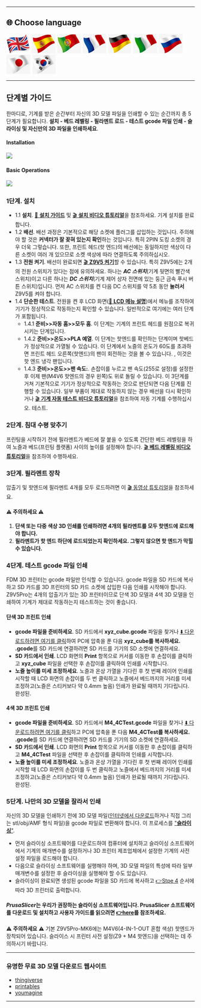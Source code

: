 [LCD_MENU]: https://github.com/ZONESTAR3D/Z9/tree/main/Z9V5/Z9V5-MK6/LCDMENU_Description.md
[PRUSA_SLICER]: https://github.com/ZONESTAR3D/Slicing-Guide/tree/master/PrusaSlicer
[VIDEO_POWERON]: https://github.com/ZONESTAR3D/Z9/assets/29502731/02fa8e57-a292-4aa5-bb7b-eaa703e3fc1b
[VIDEO_BEDLEVEL]: https://youtu.be/jNf98S0u2VQ
[VIDEO_LOADFILAMENT]: https://youtu.be/1rr4dXRxKc4

----
## <a id="choose-language">:globe_with_meridians: Choose language </a>
[![](../lanpic/EN.png)](./step_by_step.md)
[![](../lanpic/ES.png)](./step_by_step-es.md)
[![](../lanpic/PT.png)](./step_by_step-pt.md)
[![](../lanpic/FR.png)](./step_by_step-fr.md)
[![](../lanpic/DE.png)](./step_by_step-de.md)
[![](../lanpic/IT.png)](./step_by_step-it.md)
[![](../lanpic/RU.png)](./step_by_step-ru.md)
[![](../lanpic/JP.png)](./step_by_step-jp.md)
[![](../lanpic/KR.png)](./step_by_step-kr.md)

----
## 단계별 가이드
한마디로, 기계를 받은 순간부터 자신의 3D 모델 파일을 인쇄할 수 있는 순간까지 총 5단계가 필요합니다. **설치 - 베드 레벨링 - 필라멘트 로드 - 테스트 gcode 파일 인쇄 - 슬라이싱 및 자신만의 3D 파일을 인쇄하세요**.
#### Installation
[![](https://img.youtube.com/vi/pdr8nLl3T3w/0.jpg)](https://www.youtube.com/watch?v=pdr8nLl3T3w)
#### Basic Operations
[![](https://img.youtube.com/vi/GrCOZ4ADHeA/0.jpg)](https://www.youtube.com/watch?v=GrCOZ4ADHeA)

### <a id ="a1">1단계. 설치</a>
- 1.1 **설치**. [:book: **설치 가이드**](./1.Installation/Installation.md) 및 [:clapper: **설치 비디오 튜토리얼**](https://youtu.be/pdr8nLl3T3w)을 참조하세요. 기계 설치를 완료합니다.
- 1.2 **배선**. 배선 과정은 기본적으로 해당 소켓에 플러그를 삽입하는 것입니다. 주의해야 할 것은 **커넥터가 잘 꽂혀 있는지 확인**하는 것입니다. 특히 2PIN 도킹 소켓의 경우 더욱 그렇습니다. 또한, 프린트 헤드(핫 엔드)의 배선에는 동일하지만 색상이 다른 소켓이 여러 개 있으므로 소켓 색상에 따라 연결하도록 주의하십시오.
- 1.3 **전원 켜기**. 배선이 완료되면 [:clapper: **Z9V5 켜기**][VIDEO_POWERON]할 수 있습니다. 특히 Z9V5에는 2개의 전원 스위치가 있다는 점에 유의하세요. 하나는 ***AC 스위치***(기계 뒷면의 빨간색 스위치)이고 다른 하나는 ***DC 스위치***(기계 제어 상자 전면에 있는 둥근 금속 푸시 버튼 스위치)입니다. 먼저 AC 스위치를 켠 다음 DC 스위치를 약 5초 동안 **눌러서** Z9V5를 켜야 합니다.
- 1.4 **단순한 테스트**. 전원을 켠 후 LCD 화면([:book: **LCD 메뉴 설명**](./2.Operation/LCDMENU_Description.md))에서 메뉴를 조작하여 기기가 정상적으로 작동하는지 확인할 수 있습니다. 일반적으로 여기에는 여러 단계가 포함됩니다.
   - 1.4.1 **준비>>자동 홈>>모두 홈**. 이 단계는 기계의 프린트 헤드를 원점으로 복귀시키는 단계입니다.
   - 1.4.2 **준비>>온도>>PLA 예열**. 이 단계는 핫엔드를 확인하는 단계이며 핫베드가 정상적으로 가열될 수 있습니다. 이 단계에서 노즐의 온도가 60도를 초과하면 프린트 헤드 오른쪽(핫엔드)의 팬이 회전하는 것을 볼 수 있습니다. , 이것은 핫 엔드 냉각 팬입니다.
   - 1.4.3 **준비>>온도>>팬 속도:**. 손잡이를 누르고 팬 속도(255로 설정)를 설정한 후 이제 팬(M4V6 핫엔드의 경우 왼쪽)도 위로 돌릴 수 있습니다.
   이 3단계를 거쳐 기본적으로 기기가 정상적으로 작동하는 것으로 판단되면 다음 단계를 진행할 수 있습니다. 일부 부품이 제대로 작동하지 않는 경우 배선을 다시 확인하거나 [:clapper: **기계 자동 테스트 비디오 튜토리얼**](https://youtu.be/Mf92BlmKA0A)을 참조하여 자동 기계를 수행하십시오. 테스트.

### <a id ="a2">2단계. 침대 수평 맞추기</a>
프린팅을 시작하기 전에 필라멘트가 베드에 잘 붙을 수 있도록 간단한 베드 레벨링을 하여 노즐과 베드(프린팅 플랫폼) 사이의 높이를 설정해야 합니다. [:clapper: **베드 레벨링 비디오 튜토리얼**][VIDEO_BEDLEVEL]을 참조하여 수행하세요.

### <a id ="a3">3단계. 필라멘트 장착</a>
압출기 및 핫엔드에 필라멘트 4개를 모두 로드하려면 이 [:clapper: 동영상 튜토리얼][VIDEO_LOADFILAMENT]을 참조하세요.
#### :warning: 주의하세요 :warning:
1. **단색 또는 다중 색상 3D 인쇄를 인쇄하려면 4개의 필라멘트를 모두 핫엔드에 로드해야 합니다.**
2. **필라멘트가 핫 엔드 하단에 로드되었는지 확인하세요. 그렇지 않으면 핫 엔드가 막힐 수 있습니다.**

### <a id ="a4">4단계. 테스트 gcode 파일 인쇄</a>
FDM 3D 프린터는 gcode 파일만 인식할 수 있습니다. gcode 파일을 SD 카드에 복사하고 SD 카드를 3D 프린터의 SD 카드 소켓에 삽입한 다음 인쇄를 시작해야 합니다.
Z9V5Pro는 4개의 압출기가 있는 3D 프린터이므로 단색 3D 모델과 4색 3D 모델을 인쇄하여 기계가 제대로 작동하는지 테스트하는 것이 좋습니다.
#### 단색 3D 프린트 인쇄
- **gcode 파일을 준비하세요**. SD 카드에서 **xyz_cube.gcode** 파일을 찾거나 [:arrow_down: 다운로드하려면 여기를 클릭](./3.Test_gcode/xyz_cube.zip)하여 PC에 압축을 푼 다음 **xyz_cube를 복사하세요. .gcode**를 SD 카드에 연결하려면 SD 카드를 기기의 SD 소켓에 연결하세요.
- **SD 카드에서 인쇄**. LCD 화면의 **Print** 항목으로 커서를 이동한 후 손잡이를 클릭하고 **xyz_cube** 파일을 선택한 후 손잡이를 클릭하여 인쇄를 시작합니다.
- **노즐 높이를 미세 조정하세요**. 노즐과 온상 가열을 기다린 후 첫 번째 레이어 인쇄를 시작할 때 LCD 화면의 손잡이를 두 번 클릭하고 노즐에서 베드까지의 거리를 미세 조정하고(노즐은 스티커보다 약 0.4mm 높음) 인쇄가 완료될 때까지 기다립니다. 완성된.
#### 4색 3D 프린트 인쇄
- **gcode 파일을 준비하세요**. SD 카드에서 **M4_4CTest.gcode** 파일을 찾거나 [:arrow_down: 다운로드하려면 여기를 클릭](./3.Test_gcode/M4_4CTest.zip)하고 PC에 압축을 푼 다음 **M4_4CTest를 복사하세요. .gcode**를 SD 카드에 연결하려면 SD 카드를 기기의 SD 소켓에 연결하세요.
- **SD 카드에서 인쇄**. LCD 화면의 **Print** 항목으로 커서를 이동한 후 손잡이를 클릭하고 **M4_4CTest** 파일을 선택한 후 손잡이를 클릭하여 인쇄를 시작합니다.
- **노즐 높이를 미세 조정하세요**. 노즐과 온상 가열을 기다린 후 첫 번째 레이어 인쇄를 시작할 때 LCD 화면의 손잡이를 두 번 클릭하고 노즐에서 베드까지의 거리를 미세 조정하고(노즐은 스티커보다 약 0.4mm 높음) 인쇄가 완료될 때까지 기다립니다. 완성된.

### <a id ="a5">5단계. 나만의 3D 모델을 잘라서 인쇄</a>
자신의 3D 모델을 인쇄하기 전에 3D 모델 파일([인터넷에서 다운로드](#a6)하거나 직접 그리는 stl/obj/AMF 형식 파일)을 gcode 파일로 변환해야 합니다. 이 프로세스를 <u>"**슬라이싱**"</u>.
- 먼저 슬라이싱 소프트웨어를 다운로드하여 컴퓨터에 설치하고 슬라이싱 소프트웨어에서 기계의 매개변수를 설정하거나 3D 프린터 제조업체에서 설정한 기계의 사전 설정 파일을 로드해야 합니다.
- 다음으로 슬라이싱 소프트웨어를 실행해야 하며, 3D 모델 파일의 특성에 따라 일부 매개변수를 설정한 후 슬라이싱을 실행해야 할 수도 있습니다.
- 슬라이싱이 완료되면 생성된 gcode 파일을 SD 카드에 복사하고 [:point_right:Stpe 4](#a4) 순서에 따라 3D 프린터로 출력합니다.
#### *PrusaSlicer*는 우리가 권장하는 슬라이싱 소프트웨어입니다. PrusaSlicer 소프트웨어를 다운로드 및 설치하고 사용자 가이드를 읽으려면 [:point_right:here][PRUSA_SLICER]를 참조하세요.
:warning: **주의하세요** :warning:
기본 Z9V5Pro-MK6에는 M4V6(4-IN-1-OUT 혼합 색상) 핫엔드가 장착되어 있습니다. 슬라이스 시 프린터 사전 설정(Z9 + M4 핫엔드)을 선택하는 데 주의하시기 바랍니다.

----
### <a id ="a6">유명한 무료 3D 모델 다운로드 웹사이트</a>
- [thingiverse](https://www.thingiverse.com/)  
- [printables](https://www.printables.com/)  
- [youmagine](https://www.youmagine.com/)   

----